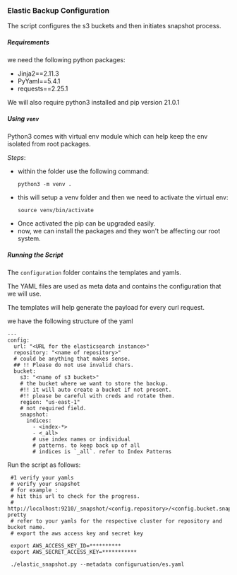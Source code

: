 ### Elastic Backup Configuration

The script configures the s3 buckets and
then initiates snapshot process.

##### _Requirements_
we need the following python packages:
  - Jinja2==2.11.3
  - PyYaml==5.4.1
  - requests==2.25.1

We will also require python3 installed 
and pip version 21.0.1

##### Using `venv` 
Python3 comes with virtual env module which
can help keep the env isolated from root
packages.

*Steps*:
  - within the folder use the following
command:
    ```
    python3 -m venv .
    ```
  - this will setup a venv folder and then we
need to activate the virtual env:
    ```
    source venv/bin/activate
    ```
  - Once activated the pip can be upgraded easily.
  - now, we can install the packages
and they won't be affecting our root system.
    
##### Running the Script
The `configuration` folder contains
the templates and yamls.

The YAML files are used as meta data and 
contains the configuration that we will use.

The templates will help generate the payload
for every curl request.

we have the following structure of the yaml
```
---
config:
  url: "<URL for the elasticsearch instance>"
  repository: "<name of repository>"
  # could be anything that makes sense.
  ## !! Please do not use invalid chars.
  bucket:
    s3: "<name of s3 bucket>"
    # the bucket where we want to store the backup.
    #!! it will auto create a bucket if not present.
    #!! please be careful with creds and rotate them.
    region: "us-east-1"
    # not required field.
    snapshot:
      indices:
        - <index-*>
        - <_all>
        # use index names or individual
        # patterns. to keep back up of all 
        # indices is `_all`. refer to Index Patterns
```

Run the script as follows:
````
 #1 verify your yamls
 # verify your snapshot
 # for example :
 # hit this url to check for the progress.
 # http://localhost:9210/_snapshot/<config.repository>/<config.bucket.snapshot.name>?pretty
 # refer to your yamls for the respective cluster for repository and bucket name. 
 # export the aws access key and secret key
 
 export AWS_ACCESS_KEY_ID=**********
 export AWS_SECRET_ACCESS_KEY=***********
 
 ./elastic_snapshot.py --metadata configuruation/es.yaml
````